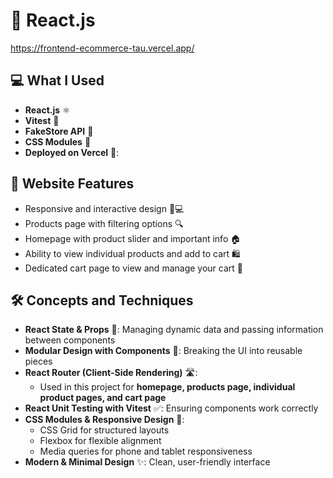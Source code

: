 <h1>🛒 React.js </h1>

https://frontend-ecommerce-tau.vercel.app/

<h2>💻 What I Used</h2>
<ul>
  <li><strong>React.js</strong> ⚛️</li>
  <li><strong>Vitest</strong> 🧪</li>
  <li><strong>FakeStore API</strong> 🏬</li>
  <li><strong>CSS Modules</strong> 🎨</li>
  <li><strong>Deployed on Vercel</strong> 🚀: </li>
</ul>

<h2>🌟 Website Features</h2>
<ul>
  <li>Responsive and interactive design 📱💻</li>
  <li>Products page with filtering options 🔍</li>
  <li>Homepage with product slider and important info 🏠</li>
  <li>Ability to view individual products and add to cart 🛍️</li>
  <li>Dedicated cart page to view and manage your cart 🛒</li>
</ul>

<h2>🛠 Concepts and Techniques</h2>
<ul>
  <li><strong>React State & Props</strong> 🔄: Managing dynamic data and passing information between components</li>
  <li><strong>Modular Design with Components</strong> 🧩: Breaking the UI into reusable pieces</li>
  <li><strong>React Router (Client-Side Rendering)</strong> 🛣️:
    <ul>
      <li>Used in this project for <strong>homepage, products page, individual product pages, and cart page</strong></li>
    </ul>
  </li>
  <li><strong>React Unit Testing with Vitest</strong> ✅: Ensuring components work correctly</li>
  <li><strong>CSS Modules & Responsive Design</strong> 📐:
    <ul>
      <li>CSS Grid for structured layouts</li>
      <li>Flexbox for flexible alignment</li>
      <li>Media queries for phone and tablet responsiveness</li>
    </ul>
  </li>
  <li><strong>Modern & Minimal Design</strong> ✨: Clean, user-friendly interface</li>
</ul>

